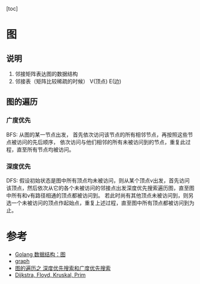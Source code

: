 [toc]
# 图

## 说明
1. 邻接矩阵表达图的数据结构
2. 邻接表（矩阵比较稀疏的时候） V(顶点) E(边)

## 图的遍历
### 广度优先
BFS: 从图的某一节点出发， 首先依次访问该节点的所有相邻节点，再按照这些节点被访问的先后顺序，
依次访问与他们相邻的所有未被访问到的节点，重复此过程，直至所有节点均被访问。

### 深度优先
DFS: 假设初始状态是图中所有顶点均未被访问，则从某个顶点v出发，首先访问该顶点，然后依次从它的各个未被访问的邻接点出发深度优先搜索遍历图，直至图中所有和v有路径相通的顶点都被访问到。 若此时尚有其他顶点未被访问到，则另选一个未被访问的顶点作起始点，重复上述过程，直至图中所有顶点都被访问到为止。

# 参考
- [Golang 数据结构：图](https://wuyin.io/2018/06/22/golang-data-structure-graph/)
- [graph](https://flaviocopes.com/golang-data-structure-graph/)
- [图的遍历之 深度优先搜索和广度优先搜索](https://www.cnblogs.com/skywang12345/p/3711483.html)
- [Dijkstra, Floyd, Kruskal, Prim](https://github.com/muzixing/graph_algorithm)